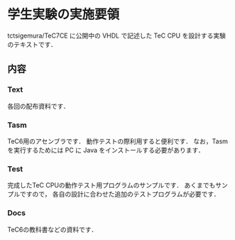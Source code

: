 # 学生実験の実施要領

tctsigemura/TeC7CE に公開中の VHDL で記述した TeC CPU を設計する実験のテキストです．

## 内容
### Text
各回の配布資料です．
### Tasm
TeC6用のアセンブラです．
動作テストの際利用すると便利です．
なお，Tasm を実行するためには PC に Java をインストールする必要があります．
### Test
完成したTeC CPUの動作テスト用プログラムのサンプルです．
あくまでもサンプルですので，
各自の設計に合わせた追加のテストプログラムが必要です．
### Docs
TeC6の教科書などの資料です．
